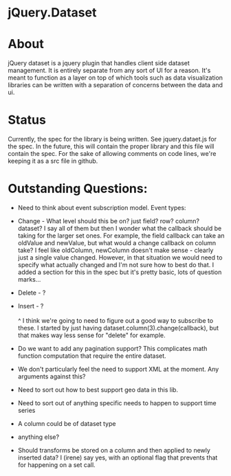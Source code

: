 jQuery.Dataset
==============

# About

jQuery dataset is a jquery plugin that handles client side dataset management. It is entirely separate from any sort of UI for a reason. It's meant to function as a layer on top of which tools such as data visualization libraries can be written with a separation of concerns between the data and ui.

# Status

Currently, the spec for the library is being written.
See jquery.dataet.js for the spec. In the future, this will contain the proper library and this file will contain the spec. For the sake of allowing comments on code lines, we're keeping it as a src file in github.

# Outstanding Questions:

* Need to think about event subscription model. Event types:
 * Change - What level should this be on? just field? row? column? dataset? I say all of them but then I wonder what the callback should be taking for the larger set ones. For example, the field callback can take an oldValue and newValue, but what would a change callback on column take? I feel like oldColumn, newColumn doesn't make sense - clearly just a single value changed. However, in that situation we would need to specify what actually changed and I'm not sure how to best do that. I added a section for this in the spec but it's pretty basic, lots of question marks...
 * Delete - ?
 * Insert - ?
 <br /><br />^ I think we're going to need to figure out a good way to subscribe to these. I started by just having dataset.column(3).change(callback), but that makes way less sense for "delete" for example.
 
* Do we want to add any pagination support? This complicates math function computation that require the entire dataset.
* We don't particularly feel the need to support XML at the moment. Any arguments against this?
* Need to sort out how to best support geo data in this lib.
* Need to sort out of anything specific needs to happen to support time series
 * A column could be of dataset type
 * anything else?
* Should transforms be stored on a column and then applied to newly inserted data? I (irene) say yes, with an optional flag that prevents that for happening on a set call.

